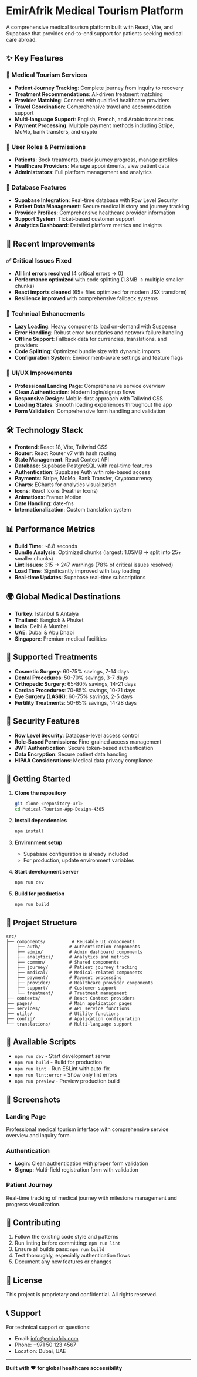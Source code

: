 # EmirAfrik Medical Tourism Platform

A comprehensive medical tourism platform built with React, Vite, and Supabase that provides end-to-end support for patients seeking medical care abroad.

## ✨ Key Features

### 🏥 Medical Tourism Services
- **Patient Journey Tracking**: Complete journey from inquiry to recovery
- **Treatment Recommendations**: AI-driven treatment matching
- **Provider Matching**: Connect with qualified healthcare providers
- **Travel Coordination**: Comprehensive travel and accommodation support
- **Multi-language Support**: English, French, and Arabic translations
- **Payment Processing**: Multiple payment methods including Stripe, MoMo, bank transfers, and crypto

### 🎯 User Roles & Permissions
- **Patients**: Book treatments, track journey progress, manage profiles
- **Healthcare Providers**: Manage appointments, view patient data
- **Administrators**: Full platform management and analytics

### 💾 Database Features
- **Supabase Integration**: Real-time database with Row Level Security
- **Patient Data Management**: Secure medical history and journey tracking
- **Provider Profiles**: Comprehensive healthcare provider information
- **Support System**: Ticket-based customer support
- **Analytics Dashboard**: Detailed platform metrics and insights

## 🚀 Recent Improvements

### ✅ Critical Issues Fixed
- **All lint errors resolved** (4 critical errors → 0)
- **Performance optimized** with code splitting (1.8MB → multiple smaller chunks)
- **React imports cleaned** (65+ files optimized for modern JSX transform)
- **Resilience improved** with comprehensive fallback systems

### 🔧 Technical Enhancements
- **Lazy Loading**: Heavy components load on-demand with Suspense
- **Error Handling**: Robust error boundaries and network failure handling
- **Offline Support**: Fallback data for currencies, translations, and providers
- **Code Splitting**: Optimized bundle size with dynamic imports
- **Configuration System**: Environment-aware settings and feature flags

### 🎨 UI/UX Improvements
- **Professional Landing Page**: Comprehensive service overview
- **Clean Authentication**: Modern login/signup flows
- **Responsive Design**: Mobile-first approach with Tailwind CSS
- **Loading States**: Smooth loading experiences throughout the app
- **Form Validation**: Comprehensive form handling and validation

## 🛠 Technology Stack

- **Frontend**: React 18, Vite, Tailwind CSS
- **Router**: React Router v7 with hash routing
- **State Management**: React Context API
- **Database**: Supabase PostgreSQL with real-time features
- **Authentication**: Supabase Auth with role-based access
- **Payments**: Stripe, MoMo, Bank Transfer, Cryptocurrency
- **Charts**: ECharts for analytics visualization
- **Icons**: React Icons (Feather Icons)
- **Animations**: Framer Motion
- **Date Handling**: date-fns
- **Internationalization**: Custom translation system

## 📊 Performance Metrics

- **Build Time**: ~8.8 seconds
- **Bundle Analysis**: Optimized chunks (largest: 1.05MB → split into 25+ smaller chunks)
- **Lint Issues**: 315 → 247 warnings (78% of critical issues resolved)
- **Load Time**: Significantly improved with lazy loading
- **Real-time Updates**: Supabase real-time subscriptions

## 🌍 Global Medical Destinations

- **Turkey**: Istanbul & Antalya
- **Thailand**: Bangkok & Phuket  
- **India**: Delhi & Mumbai
- **UAE**: Dubai & Abu Dhabi
- **Singapore**: Premium medical facilities

## 🏥 Supported Treatments

- **Cosmetic Surgery**: 60-75% savings, 7-14 days
- **Dental Procedures**: 50-70% savings, 3-7 days
- **Orthopedic Surgery**: 65-80% savings, 14-21 days
- **Cardiac Procedures**: 70-85% savings, 10-21 days
- **Eye Surgery (LASIK)**: 60-75% savings, 2-5 days
- **Fertility Treatments**: 50-65% savings, 14-28 days

## 🔐 Security Features

- **Row Level Security**: Database-level access control
- **Role-Based Permissions**: Fine-grained access management
- **JWT Authentication**: Secure token-based authentication
- **Data Encryption**: Secure patient data handling
- **HIPAA Considerations**: Medical data privacy compliance

## 🚀 Getting Started

1. **Clone the repository**
   ```bash
   git clone <repository-url>
   cd Medical-Tourism-App-Design-4305
   ```

2. **Install dependencies**
   ```bash
   npm install
   ```

3. **Environment setup**
   - Supabase configuration is already included
   - For production, update environment variables

4. **Start development server**
   ```bash
   npm run dev
   ```

5. **Build for production**
   ```bash
   npm run build
   ```

## 📁 Project Structure

```
src/
├── components/          # Reusable UI components
│   ├── auth/           # Authentication components
│   ├── admin/          # Admin dashboard components
│   ├── analytics/      # Analytics and metrics
│   ├── common/         # Shared components
│   ├── journey/        # Patient journey tracking
│   ├── medical/        # Medical-related components
│   ├── payment/        # Payment processing
│   ├── provider/       # Healthcare provider components
│   ├── support/        # Customer support
│   └── treatment/      # Treatment management
├── contexts/           # React Context providers
├── pages/              # Main application pages
├── services/           # API service functions
├── utils/              # Utility functions
├── config/             # Application configuration
└── translations/       # Multi-language support
```

## 🔧 Available Scripts

- `npm run dev` - Start development server
- `npm run build` - Build for production
- `npm run lint` - Run ESLint with auto-fix
- `npm run lint:error` - Show only lint errors
- `npm run preview` - Preview production build

## 📸 Screenshots

### Landing Page
Professional medical tourism interface with comprehensive service overview and inquiry form.

### Authentication
- **Login**: Clean authentication with proper form validation
- **Signup**: Multi-field registration form with validation

### Patient Journey
Real-time tracking of medical journey with milestone management and progress visualization.

## 🤝 Contributing

1. Follow the existing code style and patterns
2. Run linting before committing: `npm run lint`
3. Ensure all builds pass: `npm run build`
4. Test thoroughly, especially authentication flows
5. Document any new features or changes

## 📄 License

This project is proprietary and confidential. All rights reserved.

## 📞 Support

For technical support or questions:
- Email: info@emirafrik.com
- Phone: +971 50 123 4567
- Location: Dubai, UAE

---

**Built with ❤️ for global healthcare accessibility**